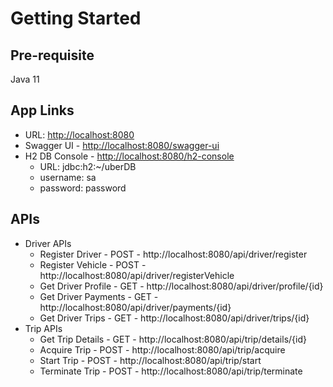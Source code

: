 # Getting Started

## Pre-requisite

Java 11

## App Links 

* URL: [http://localhost:8080](http://localhost:8080)
* Swagger UI - [http://localhost:8080/swagger-ui](http://localhost:8080/swagger-ui)
* H2 DB Console - [http://localhost:8080/h2-console](http://localhost:8080/h2-console)
  * URL: jdbc:h2:~/uberDB
  * username: sa
  * password: password

## APIs
* Driver APIs 
  * Register Driver - POST - http://localhost:8080/api/driver/register
  * Register Vehicle - POST - http://localhost:8080/api/driver/registerVehicle
  * Get Driver Profile - GET - http://localhost:8080/api/driver/profile/{id}
  * Get Driver Payments - GET - http://localhost:8080/api/driver/payments/{id}
  * Get Driver Trips - GET - http://localhost:8080/api/driver/trips/{id}
* Trip APIs
  * Get Trip Details - GET - http://localhost:8080/api/trip/details/{id}
  * Acquire Trip - POST - http://localhost:8080/api/trip/acquire
  * Start Trip - POST - http://localhost:8080/api/trip/start
  * Terminate Trip - POST - http://localhost:8080/api/trip/terminate


